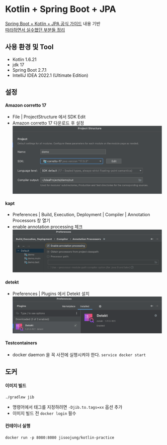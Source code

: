 # Kotlin + Spring Boot + JPA
[Spring Boot + Kotlin + JPA 공식 가이드](https://spring.io/guides/tutorials/spring-boot-kotlin/) 내용 기반<br/>
[따라하면서 실수했던 부분들 정리](https://velog.io/@wltn716/Kotlin-SpringBoot-JPA-%EA%B3%B5%EC%8B%9D%EB%AC%B8%EC%84%9C-%ED%8A%9C%ED%86%A0%EB%A6%AC%EC%96%BC-%EB%94%B0%EB%9D%BC%ED%95%A0-%EB%95%8C-%EC%A3%BC%EC%9D%98%ED%95%A0-%EC%A0%90)

## 사용 환경 및 Tool
* Kotlin 1.6.21
* jdk 17
* Spring Boot 2.7.1
* IntelliJ IDEA 2022.1 (Ultimate Edition)

## 설정
#### Amazon corretto 17
* File | ProjectStructure 에서 SDK Edit
* Amazon corretto 17 다운로드 후 설정
![img_2.png](images/img_2.png)

#### kapt
* Preferences | Build, Execution, Deployment | Compiler | Annotation Processors 창 열기
* enable annotation processing 체크![img.png](images/img.png)

#### detekt
* Preferences | Plugins 에서 Detekt 설치![img_1.png](images/img_1.png)

#### Testcontainers
* docker daemon 을 꼭 사전에 실행시켜야 한다. `service docker start`

## 도커
#### 이미지 빌드
`./gradlew jib`
* 명령어에서 태그를 지정하려면 `-Djib.to.tags=xx` 옵션 추가
* 이미지 빌드 전 `docker login` 필수
#### 컨테이너 실행
`docker run -p 8080:8080 jisoojung/kotlin-practice
`

